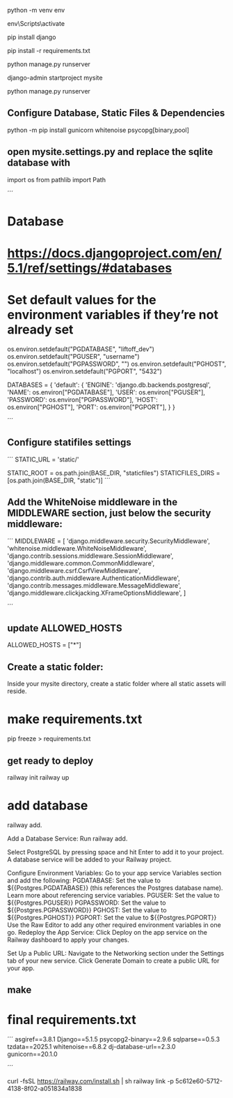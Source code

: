 python -m venv env

env\Scripts\activate

pip install django

pip install -r requirements.txt

python manage.py runserver


django-admin startproject mysite

python manage.py runserver


## Configure Database, Static Files & Dependencies

python -m pip install gunicorn whitenoise psycopg[binary,pool]


## open mysite.settings.py and replace the sqlite database with

import os
from pathlib import Path


´´´
# Database
# https://docs.djangoproject.com/en/5.1/ref/settings/#databases

# Set default values for the environment variables if they’re not already set
os.environ.setdefault("PGDATABASE", "liftoff_dev")
os.environ.setdefault("PGUSER", "username")
os.environ.setdefault("PGPASSWORD", "")
os.environ.setdefault("PGHOST", "localhost")
os.environ.setdefault("PGPORT", "5432")

DATABASES = {
    'default': {
        'ENGINE': 'django.db.backends.postgresql',
        'NAME': os.environ["PGDATABASE"],
        'USER': os.environ["PGUSER"],
        'PASSWORD': os.environ["PGPASSWORD"],
        'HOST': os.environ["PGHOST"],
        'PORT': os.environ["PGPORT"],
    }
}

´´´

## Configure statifiles settings

´´´
STATIC_URL = 'static/'

STATIC_ROOT = os.path.join(BASE_DIR, "staticfiles")
STATICFILES_DIRS = [os.path.join(BASE_DIR, "static")]
´´´


## Add the WhiteNoise middleware in the MIDDLEWARE section, just below the security middleware:

´´´
MIDDLEWARE = [
    'django.middleware.security.SecurityMiddleware',
    'whitenoise.middleware.WhiteNoiseMiddleware',
    'django.contrib.sessions.middleware.SessionMiddleware',
    'django.middleware.common.CommonMiddleware',
    'django.middleware.csrf.CsrfViewMiddleware',
    'django.contrib.auth.middleware.AuthenticationMiddleware',
    'django.contrib.messages.middleware.MessageMiddleware',
    'django.middleware.clickjacking.XFrameOptionsMiddleware',
]

´´´

## update ALLOWED_HOSTS

ALLOWED_HOSTS = ["*"]


## Create a static folder:
Inside your mysite directory, create a static folder where all static assets will reside.


# make requirements.txt

pip freeze > requirements.txt



## get ready to deploy

railway init
railway up

# add database
railway add.


Add a Database Service:
Run railway add.

Select PostgreSQL by pressing space and hit Enter to add it to your project.
A database service will be added to your Railway project.



Configure Environment Variables:
Go to your app service Variables section and add the following:
PGDATABASE: Set the value to ${{Postgres.PGDATABASE}} (this references the Postgres database name). Learn more about referencing service variables.
PGUSER: Set the value to ${{Postgres.PGUSER}}
PGPASSWORD: Set the value to ${{Postgres.PGPASSWORD}}
PGHOST: Set the value to ${{Postgres.PGHOST}}
PGPORT: Set the value to ${{Postgres.PGPORT}}
Use the Raw Editor to add any other required environment variables in one go.
Redeploy the App Service:
Click Deploy on the app service on the Railway dashboard to apply your changes.


Set Up a Public URL:
Navigate to the Networking section under the Settings tab of your new service.
Click Generate Domain to create a public URL for your app.




## make 


# final requirements.txt 



´´´
asgiref==3.8.1
Django==5.1.5
psycopg2-binary==2.9.6
sqlparse==0.5.3
tzdata==2025.1
whitenoise==6.8.2
dj-database-url==2.3.0
gunicorn==20.1.0

´´´

curl -fsSL https://railway.com/install.sh | sh
railway link -p 5c612e60-5712-4138-8f02-a051834a1838










